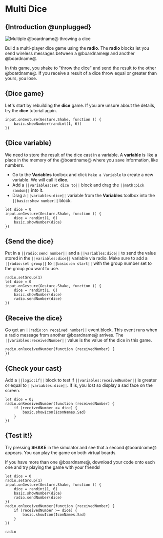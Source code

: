 # Multi Dice

## {Introduction @unplugged}

![Multiple @boardname@ throwing a dice](/calliope/tutorials/10_multi_dice_animation.gif)

Build a multi-player dice game using the **radio**. The **radio** blocks let you send wireless messages between a @boardname@ and another @boardname@.

In this game, you shake to "throw the dice" and send the result to the other @boardname@. If you receive a result of a dice throw equal or greater than yours, you lose.

## {Dice game}

Let's start by rebuilding the **dice** game. If you are unsure about the details, try the **dice** tutorial again.

```blocks
input.onGesture(Gesture.Shake, function () {
    basic.showNumber(randint(1, 6))
})
```

## {Dice variable}

We need to store the result of the dice cast in a variable. A **variable** is like a place in the memory of the @boardname@ where you save information, like numbers.

* Go to the **Variables** toolbox and click ``Make a Variable`` to create a new variable. We will call it **dice**.
* Add a ``||variables:set dice to||`` block and drag the ``||math:pick random||`` into it.
* Drag a ``||variables:dice||`` variable from the **Variables** toolbox into the ``||basic:show number||`` block.

```blocks
let dice = 0
input.onGesture(Gesture.Shake, function () {
    dice = randint(1, 6)
    basic.showNumber(dice)
})
```

## {Send the dice}

Put in a ``||radio:send number||`` and a ``||variables:dice||`` to send the value stored in the ``||variables:dice||`` variable via radio. Make sure to add a ``||radio:set group||`` to ``||basic:on start||`` with the group number set to the group you want to use.

```blocks
radio.setGroup(1)
let dice = 0
input.onGesture(Gesture.Shake, function () {
    dice = randint(1, 6)
    basic.showNumber(dice)
    radio.sendNumber(dice)
})
```

## {Receive the dice}

Go get an ``||radio:on received number||`` event block. This event runs when a radio message from another @boardname@ arrives. The ``||variables:receivedNumber||`` value is the value of the dice in this game.

```blocks
radio.onReceivedNumber(function (receivedNumber) {
})
```

## {Check your cast}

Add a ``||logic:if||`` block to test if ``||variables:receivedNumber||`` is greater or equal to ``||variables:dice||``.
If is, you lost so display a sad face on the screen.

```blocks
let dice = 0;
radio.onReceivedNumber(function (receivedNumber) {
    if (receivedNumber >= dice) {
        basic.showIcon(IconNames.Sad)
    }
})
```

## {Test it!}

Try pressing **SHAKE** in the simulator and see that a second @boardname@ appears. You can play the game on both virtual boards.

If you have more than one @boardname@, download your code onto each one and try playing the game with your friends!

```blocks
let dice = 0
radio.setGroup(1)
input.onGesture(Gesture.Shake, function () {
    dice = randint(1, 6)
    basic.showNumber(dice)
    radio.sendNumber(dice)
})
radio.onReceivedNumber(function (receivedNumber) {
    if (receivedNumber >= dice) {
        basic.showIcon(IconNames.Sad)
    }
})
```

```package
radio
```
